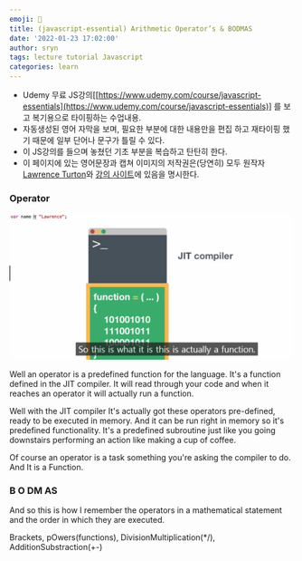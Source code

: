```yaml
---
emoji: 📑
title: (javascript-essential) Arithmetic Operator’s & BODMAS
date: '2022-01-23 17:02:00'
author: sryn
tags: lecture tutorial Javascript
categories: learn
---
```


- Udemy 무료 JS강의[[https://www.udemy.com/course/javascript-essentials](https://www.udemy.com/course/javascript-essentials)] 를 보고 복기용으로 타이핑하는 수업내용.
- 자동생성된 영어 자막을 보며, 필요한 부분에 대한 내용만을 편집 하고 재타이핑 했기 때문에 일부 단어나 문구가 틀릴 수 있다.
- 이 JS강의를 들으며 놓쳤던 기초 부분을 복습하고 탄탄히 한다.
- 이 페이지에 있는 영어문장과 캡쳐 이미지의 저작권은(당연히) 모두 원작자 [Lawrence Turton](https://www.udemy.com/user/lawrenceturton/)와 [강의 사이트](https://www.udemy.com/course/javascript-essentials)에 있음을 명시한다.

### Operator

![Untitled](1.png)

Well an operator is a predefined function for the language.
It's a function defined in the JIT compiler. It will read through your code and when it reaches an operator it will actually run a function.

Well with the JIT compiler It's actually got these operators pre-defined, ready to be executed in memory. And it can be run right in memory so it's predefined functionality. It's a predefined subroutine just like you going downstairs performing an action like making a cup of coffee.

Of course an operator is a task something you're asking the compiler to do. And It is a Function.

### B O DM AS

And so this is how I remember the operators in a mathematical statement and the order in which they are executed.

Brackets, pOwers(functions), DivisionMultiplication(\*/), AdditionSubstraction(+-)

```toc

```
